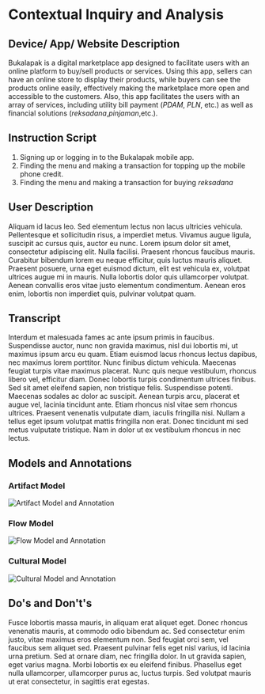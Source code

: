 # Contextual Inquiry and Analysis
## Device/ App/ Website Description
Bukalapak is a digital marketplace app designed to facilitate users with an online platform to buy/sell products or services. Using this app, sellers can have an online store to display their products, while buyers can see the products online easily, effectively making the marketplace more open and accessible to the customers. Also, this app facilitates the users with an array of services, including utility bill payment (*PDAM*, *PLN*, etc.) as well as financial solutions (*reksadana*,*pinjaman*,etc.).
## Instruction Script
1. Signing up or logging in to the Bukalapak mobile app.
2. Finding the menu and making a transaction for topping up the mobile phone credit.
3. Finding the menu and making a transaction for buying *reksadana*
## User Description
Aliquam id lacus leo. Sed elementum lectus non lacus ultricies vehicula. Pellentesque et sollicitudin risus, a imperdiet metus. Vivamus augue ligula, suscipit ac cursus quis, auctor eu nunc. Lorem ipsum dolor sit amet, consectetur adipiscing elit. Nulla facilisi. Praesent rhoncus faucibus mauris. Curabitur bibendum lorem eu neque efficitur, quis luctus mauris aliquet. Praesent posuere, urna eget euismod dictum, elit est vehicula ex, volutpat ultrices augue mi in mauris. Nulla lobortis dolor quis ullamcorper volutpat. Aenean convallis eros vitae justo elementum condimentum. Aenean eros enim, lobortis non imperdiet quis, pulvinar volutpat quam.
## Transcript
Interdum et malesuada fames ac ante ipsum primis in faucibus. Suspendisse auctor, nunc non gravida maximus, nisl dui lobortis mi, ut maximus ipsum arcu eu quam. Etiam euismod lacus rhoncus lectus dapibus, nec maximus lorem porttitor. Nunc finibus dictum vehicula. Maecenas feugiat turpis vitae maximus placerat. Nunc quis neque vestibulum, rhoncus libero vel, efficitur diam. Donec lobortis turpis condimentum ultrices finibus. Sed sit amet eleifend sapien, non tristique felis. Suspendisse potenti. Maecenas sodales ac dolor ac suscipit. Aenean turpis arcu, placerat et augue vel, lacinia tincidunt ante. Etiam rhoncus nisl vitae sem rhoncus ultrices. Praesent venenatis vulputate diam, iaculis fringilla nisi. Nullam a tellus eget ipsum volutpat mattis fringilla non erat. Donec tincidunt mi sed metus vulputate tristique. Nam in dolor ut ex vestibulum rhoncus in nec lectus.
## Models and Annotations
### Artifact Model
![Artifact Model and Annotation](https://picsum.photos/400/300/?random)
### Flow Model
![Flow Model and Annotation](https://picsum.photos/400/300/?random)
### Cultural Model
![Cultural Model and Annotation](https://picsum.photos/400/300/?random)
## Do's and Don't's
Fusce lobortis massa mauris, in aliquam erat aliquet eget. Donec rhoncus venenatis mauris, at commodo odio bibendum ac. Sed consectetur enim justo, vitae maximus eros elementum non. Sed feugiat orci sem, vel faucibus sem aliquet sed. Praesent pulvinar felis eget nisl varius, id lacinia urna pretium. Sed at ornare diam, nec fringilla dolor. In ut gravida sapien, eget varius magna. Morbi lobortis ex eu eleifend finibus. Phasellus eget nulla ullamcorper, ullamcorper purus ac, luctus turpis. Sed volutpat mauris ut erat consectetur, in sagittis erat egestas.
